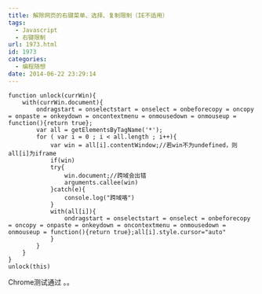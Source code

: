 ```yaml
---
title: 解除网页的右键菜单、选择、复制限制（IE不适用）
tags:
  - Javascript
  - 右键限制
url: 1973.html
id: 1973
categories:
  - 编程随想
date: 2014-06-22 23:29:14
---
```


    function unlock(currWin){
        with(currWin.document){
            ondragstart = onselectstart = onselect = onbeforecopy = oncopy = onpaste = onkeydown = oncontextmenu = onmousedown = onmouseup = function(){return true};
            var all = getElementsByTagName('*');
            for ( var i = 0 ; i < all.length ; i++){
                var win = all[i].contentWindow;//若win不为undefined，则all[i]为iframe
                if(win)
                try{
                    win.document;//跨域会出错
                    arguments.callee(win)
                }catch(e){
                    console.log("跨域咯")
                }
                with(all[i]){
                    ondragstart = onselectstart = onselect = onbeforecopy = oncopy = onpaste = onkeydown = oncontextmenu = onmousedown = onmouseup = function(){return true};all[i].style.cursor="auto"
                }
            }
        }
    }
    unlock(this)
    

Chrome测试通过 。。